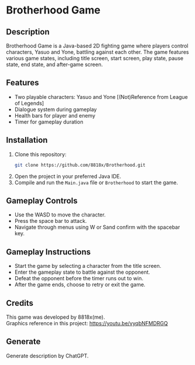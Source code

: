 # Brotherhood Game

## Description
Brotherhood Game is a Java-based 2D fighting game where players control characters, Yasuo and Yone, battling against each other. The game features various game states, including title screen, start screen, play state, pause state, end state, and after-game screen.

## Features
- Two playable characters: Yasuo and Yone [(Not)Reference from League of Legends]
- Dialogue system during gameplay
- Health bars for player and enemy
- Timer for gameplay duration
  
## Installation
1. Clone this repository:
    ```bash
    git clone https://github.com/8818x/Brotherhood.git
    ```
2. Open the project in your preferred Java IDE.
3. Compile and run the `Main.java` file or `Brotherhood` to start the game.

## Gameplay Controls
- Use the WASD to move the character.
- Press the space bar to attack.
- Navigate through menus using W or Sand confirm with the spacebar key.

## Gameplay Instructions
- Start the game by selecting a character from the title screen.
- Enter the gameplay state to battle against the opponent.
- Defeat the opponent before the timer runs out to win.
- After the game ends, choose to retry or exit the game.

## Credits
This game was developed by 8818x(me).\
Graphics reference in this project: https://youtu.be/vyqbNFMDRGQ

## Generate
Generate description by ChatGPT.
